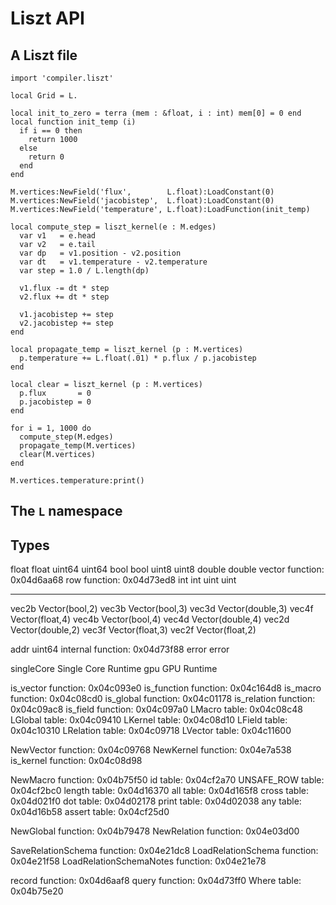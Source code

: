 
# Liszt API

## A Liszt file



```
import 'compiler.liszt'

local Grid = L.

local init_to_zero = terra (mem : &float, i : int) mem[0] = 0 end
local function init_temp (i)
  if i == 0 then
    return 1000
  else
    return 0
  end
end

M.vertices:NewField('flux',        L.float):LoadConstant(0)
M.vertices:NewField('jacobistep',  L.float):LoadConstant(0)
M.vertices:NewField('temperature', L.float):LoadFunction(init_temp)

local compute_step = liszt_kernel(e : M.edges)
  var v1   = e.head
  var v2   = e.tail
  var dp   = v1.position - v2.position
  var dt   = v1.temperature - v2.temperature
  var step = 1.0 / L.length(dp)

  v1.flux -= dt * step
  v2.flux += dt * step

  v1.jacobistep += step
  v2.jacobistep += step
end

local propagate_temp = liszt_kernel (p : M.vertices)
  p.temperature += L.float(.01) * p.flux / p.jacobistep
end

local clear = liszt_kernel (p : M.vertices)
  p.flux       = 0
  p.jacobistep = 0
end

for i = 1, 1000 do
  compute_step(M.edges)
  propagate_temp(M.vertices)
  clear(M.vertices)
end

M.vertices.temperature:print()
```


## The `L` namespace



## Types



float float
uint64  uint64
bool  bool
uint8 uint8
double  double
vector  function: 0x04d6aa68
row function: 0x04d73ed8
int int
uint  uint

****

vec2b Vector(bool,2)
vec3b Vector(bool,3)
vec3d Vector(double,3)
vec4f Vector(float,4)
vec4b Vector(bool,4)
vec4d Vector(double,4)
vec2d Vector(double,2)
vec3f Vector(float,3)
vec2f Vector(float,2)

addr  uint64
internal  function: 0x04d73f88
error error


singleCore  Single Core Runtime
gpu GPU Runtime


is_vector function: 0x04c093e0
is_function function: 0x04c164d8
is_macro  function: 0x04c08cd0
is_global function: 0x04c01178
is_relation function: 0x04c09ac8
is_field  function: 0x04c097a0
LMacro  table: 0x04c08c48
LGlobal table: 0x04c09410
LKernel table: 0x04c08d10
LField  table: 0x04c10310
LRelation table: 0x04c09718
LVector table: 0x04c11600

NewVector function: 0x04c09768
NewKernel function: 0x04e7a538
is_kernel function: 0x04c08d98


NewMacro  function: 0x04b75f50
id  table: 0x04cf2a70
UNSAFE_ROW  table: 0x04cf2bc0
length  table: 0x04d16370
all table: 0x04d165f8
cross table: 0x04d021f0
dot table: 0x04d02178
print table: 0x04d02038
any table: 0x04d16b58
assert  table: 0x04cf25d0

NewGlobal function: 0x04b79478
NewRelation function: 0x04e03d00

SaveRelationSchema  function: 0x04e21dc8
LoadRelationSchema  function: 0x04e21f58
LoadRelationSchemaNotes function: 0x04e21e78


record  function: 0x04d6aaf8
query function: 0x04d73ff0
Where table: 0x04b75e20






